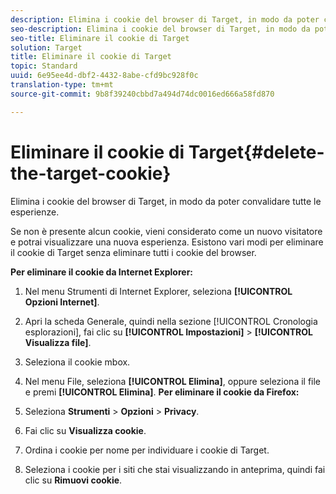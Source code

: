 ```yaml
---
description: Elimina i cookie del browser di Target, in modo da poter convalidare tutte le esperienze.
seo-description: Elimina i cookie del browser di Target, in modo da poter convalidare tutte le esperienze.
seo-title: Eliminare il cookie di Target
solution: Target
title: Eliminare il cookie di Target
topic: Standard
uuid: 6e95ee4d-dbf2-4432-8abe-cfd9bc928f0c
translation-type: tm+mt
source-git-commit: 9b8f39240cbbd7a494d74dc0016ed666a58fd870

---
```



# Eliminare il cookie di Target{#delete-the-target-cookie}

Elimina i cookie del browser di Target, in modo da poter convalidare tutte le esperienze.

Se non è presente alcun cookie, vieni considerato come un nuovo visitatore e potrai visualizzare una nuova esperienza. Esistono vari modi per eliminare il cookie di Target senza eliminare tutti i cookie del browser.

**Per eliminare il cookie da Internet Explorer:**

1. Nel menu Strumenti di Internet Explorer, seleziona **[!UICONTROL Opzioni Internet]**.
1. Apri la scheda Generale, quindi nella sezione [!UICONTROL Cronologia esplorazioni], fai clic su **[!UICONTROL Impostazioni]** &gt; **[!UICONTROL Visualizza file]**.
1. Seleziona il cookie mbox.
1. Nel menu File, seleziona **[!UICONTROL Elimina]**, oppure seleziona il file e premi **[!UICONTROL Elimina]**.
   **Per eliminare il cookie da Firefox:**

1. Seleziona **Strumenti** &gt; **Opzioni** &gt; **Privacy**.

1. Fai clic su **Visualizza cookie**.
1. Ordina i cookie per nome per individuare i cookie di Target.
1. Seleziona i cookie per i siti che stai visualizzando in anteprima, quindi fai clic su **Rimuovi cookie**.

